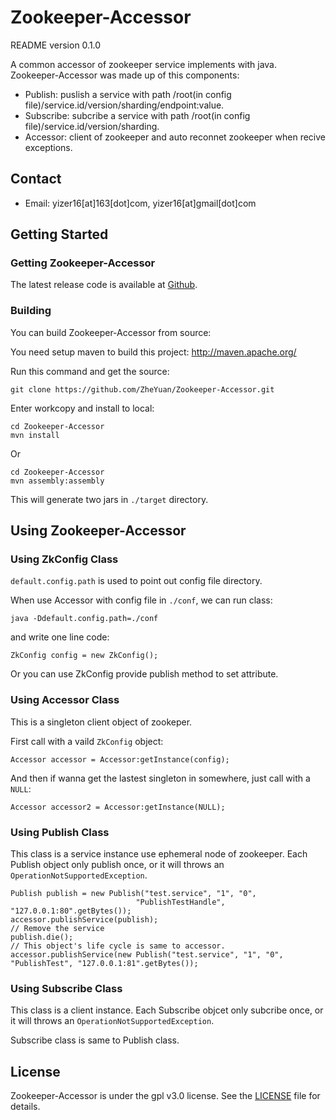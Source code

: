 # Zookeeper-Accessor

README version 0.1.0

A common accessor of zookeeper service implements with java. 
Zookeeper-Accessor was made up of this components:

* Publish: puslish a service with path /root(in config file)/service.id/version/sharding/endpoint:value.
* Subscribe: subcribe a service with path /root(in config file)/service.id/version/sharding.
* Accessor: client of zookeeper and auto reconnet zookeeper when recive exceptions.

## Contact

- Email: yizer16[at]163[dot]com, yizer16[at]gmail[dot]com

## Getting Started

### Getting Zookeeper-Accessor

The latest release code is available at [Github][github-release].

[github-release]: https://github.com/ZheYuan/Zookeeper-Accessor/releases

### Building

You can build Zookeeper-Accessor from source:

You need setup maven to build this project:
<http://maven.apache.org/>

Run this command and get the source:

`git clone https://github.com/ZheYuan/Zookeeper-Accessor.git`

Enter workcopy and install to local:

```
cd Zookeeper-Accessor
mvn install
```

Or

```
cd Zookeeper-Accessor
mvn assembly:assembly
```
This will generate two jars in `./target` directory.

## Using Zookeeper-Accessor

### Using ZkConfig Class

`default.config.path` is used to point out config file directory.

When use Accessor with config file in `./conf`, we can run class:

`java -Ddefault.config.path=./conf`

and write one line code:

`ZkConfig config = new ZkConfig();`

Or you can use ZkConfig provide publish method to set attribute.

### Using Accessor Class

This is a singleton client object of zookeper.

First call with a vaild `ZkConfig` object:

`Accessor accessor = Accessor:getInstance(config);`

And then if wanna get the lastest singleton in somewhere, just call with a `NULL`:

`Accessor accessor2 = Accessor:getInstance(NULL);`

### Using Publish Class

This class is a service instance use ephemeral node of zookeeper. Each Publish object only publish once, or it will throws an `OperationNotSupportedException`.

```
Publish publish = new Publish("test.service", "1", "0",
                            "PublishTestHandle", "127.0.0.1:80".getBytes());
accessor.publishService(publish);
// Remove the service
publish.die();
// This object's life cycle is same to accessor.
accessor.publishService(new Publish("test.service", "1", "0", "PublishTest", "127.0.0.1:81".getBytes());
```

### Using Subscribe Class

This class is a client instance. Each Subscribe objcet only subcribe once, or it will throws an `OperationNotSupportedException`.

Subscribe class is same to Publish class.

## License

Zookeeper-Accessor is under the gpl v3.0 license. See the [LICENSE][license] file for details.

[license]: https://github.com/ZheYuan/Zookeeper-Accessor/blob/master/LICENSE

